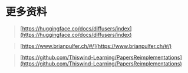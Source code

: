 # 更多资料

> [https://huggingface.co/docs/diffusers/index](https://huggingface.co/docs/diffusers/index)

> [https://www.brianpulfer.ch/#/](https://www.brianpulfer.ch/#/)

> [https://github.com/Thiswind-Learning/PapersReimplementations](https://github.com/Thiswind-Learning/PapersReimplementations)